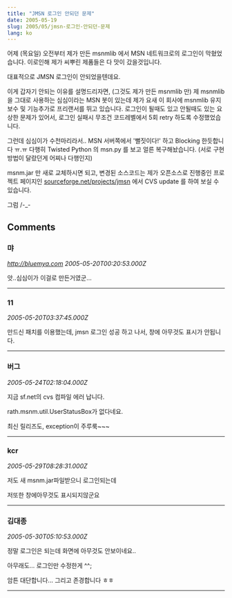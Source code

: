 ```yaml
---
title: "JMSN 로그인 안되던 문제"
date: 2005-05-19
slug: 2005/05/jmsn-로그인-안되던-문제
lang: ko
---
```


어제 (목요일) 오전부터 제가 만든 msnmlib 에서 MSN 네트워크로의 로그인이 막혔었습니다.
이로인해 제가 씨뿌린 제품들은 다 맛이 갔을것입니다.

대표적으로 JMSN 로그인이 안되었을텐데요.

이게 갑자기 안되는 이유를 설명드리자면, (그것도 제가 만든 msnmlib 만)
제 msnmlib을 그대로 사용하는 심심이라는 MSN 봇이 있는데
제가 요새 이 회사에 msnmlib 유지보수 및 기능추가로 프리랜서를 뛰고 있습니다. 
로그인이 될때도 있고 안될때도 있는 요상한 문제가 있어서, 로그인 실패시 무조건 코드레벨에서 5회 retry 하도록 수정했었습니다.

그런데 심심이가 수천마리라서.. MSN 서버쪽에서 '뻘짓이다!' 하고 Blocking 한듯합니다 ㅠ.ㅠ 
다행히 Twisted Python 의 msn.py 를 보고 얼른 복구해놨습니다. 
(서로 구현 방법이 달랐던게 어찌나 다행인지)

msnm.jar 만 새로 교체하시면 되고, 변경된 소스코드는 제가 오픈소스로 진행중인 프로젝트 페이지인 [sourceforge.net/projects/jmsn](http://sf.net/projects/jmsn) 에서 CVS update 를 하여 보실 수 있습니다.

그럼 /-_-

## Comments

### 먀
*http://bluemya.com*
*2005-05-20T00:20:53.000Z*

앗..심심이가 이걸로 만든거였군...

---

### 11
*2005-05-20T03:37:45.000Z*

만드신 패치를 이용했는데, jmsn 로그인 성공 하고 나서, 창에 아무것도 표시가 안됩니다.

---

### 버그
*2005-05-24T02:18:04.000Z*

지금 sf.net의 cvs 컴파일 에러 납니다.

rath.msnm.util.UserStatusBox가 없다네요.

최신 릴리즈도, exception이 주루룩~~~

---

### kcr
*2005-05-29T08:28:31.000Z*

저도 새 msnm.jar파일받으니 로그인되는데

저또한 창에아무것도 표시되지않군요

---

### 김대종
*2005-05-30T05:10:53.000Z*

정말 로그인은 되는데 화면에 아무것도 안보이네요..

아무래도... 로그인만 수정한게 ^^;

암튼 대단합니다... 그리고 존경합니다 ㅎㅎ

---

